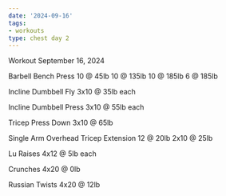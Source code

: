 ```yaml
---
date: '2024-09-16'
tags:
- workouts
type: chest day 2
---
```


Workout September 16, 2024

Barbell Bench Press
10 @ 45lb 
10 @ 135lb
10 @ 185lb
6 @ 185lb

Incline Dumbbell Fly
3x10 @ 35lb each

Incline Dumbbell Press
3x10 @ 55lb each

Tricep Press Down
3x10 @ 65lb

Single Arm Overhead Tricep Extension
12 @ 20lb
2x10 @ 25lb

Lu Raises
4x12 @ 5lb each

Crunches
4x20 @ 0lb

Russian Twists
4x20 @ 12lb